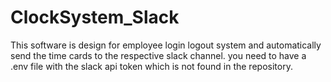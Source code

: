 ﻿# ClockSystem_Slack
This software is design for employee login logout system and automatically send the time cards to the respective slack channel. 
you need to have a .env file with the slack api token which is not found in the repository. 
